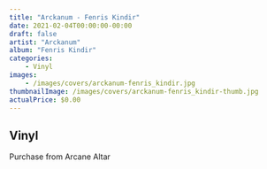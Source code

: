 ```yaml
---
title: "Arckanum - Fenris Kindir"
date: 2021-02-04T00:00:00-00:00
draft: false
artist: "Arckanum"
album: "Fenris Kindir"
categories:
    - Vinyl
images:
    - /images/covers/arckanum-fenris_kindir.jpg
thumbnailImage: /images/covers/arckanum-fenris_kindir-thumb.jpg
actualPrice: $0.00
---
```


## Vinyl
Purchase from Arcane Altar
